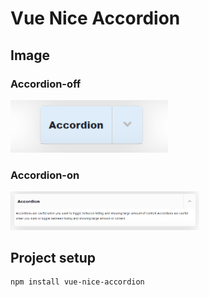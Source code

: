 # Vue Nice Accordion

## Image

### Accordion-off
<img src="accordion-close.png"  width="50%"/>

### Accordion-on
<img src="accordion-open.png"  width="60%"/>

## Project setup
```
npm install vue-nice-accordion
```
